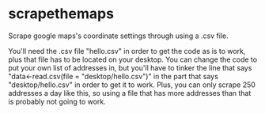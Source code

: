 # scrapethemaps
Scrape google maps's coordinate settings through using a .csv file. 

You'll need the .csv file "hello.csv" in order to get the code as is to work, plus that file has to be located on your desktop.
You can change the code to put your own list of addresses in, but you'll have to tinker the line that says 
"data<-read.csv(file = "desktop/hello.csv")"
in the part that says "desktop/hello.csv" in order to get it to work.
Plus, you can only scrape 250 addresses a day like this, so using a file that has more addresses than that is probably not going to work.
